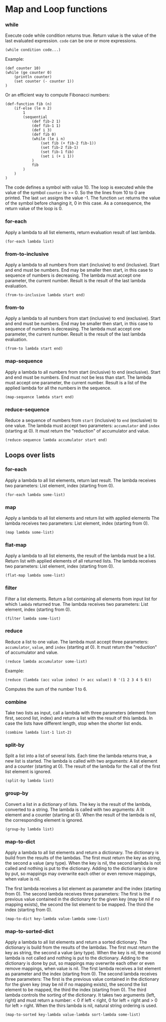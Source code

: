 # Map and Loop functions

### while
Execute code while condition returns true. Return value is the value of the last evaluated expression.
`code` can be one or more expressions. 
```
(while condition code...)
```
Example:
```
(def counter 10)
(while (ge counter 0) 
	(println counter)
	(set counter (- counter 1))
)
```

Or an efficient way to compute Fibonacci numbers: 
```
(def-function fib (n)
	(if-else (le n 2)
		1
		(sequential 
			(def fib-2 1)
			(def fib-1 1)
			(def i 3)
			(def fib 0)
			(while (le i n)
				(set fib (+ fib-2 fib-1))
				(set fib-2 fib-1)
				(set fib-1 fib)
				(set i (+ i 1))
			)
			fib
		)
	)
)
```


The code defines a symbol with value 10. The loop is executed while the value of the symbol `counter` is >= 0. 
So the the lines from 10 to 0 are printed.  The last `set` assigns the value -1. The function `set` returns the 
value of the symbol before changing it, 0 in this case. As a consequence, the return value of the loop is 0.

### for-each
Apply a lambda to all list elements, return evaluation result of last lambda.
```
(for-each lambda list)
```

### from-to-inclusive
Apply a lambda to all numbers from start (inclusive) to end (inclusive). Start and end must be numbers.
End may be smaller then start, in this case to sequence of numbers is decreasing.
The lambda must accept one parameter, the current number.
Result is the result of the last lambda evaluation.
```
(from-to-inclusive lambda start end)
```

### from-to
Apply a lambda to all numbers from start (inclusive) to end (exclusive). Start and end must be numbers.
End may be smaller then start, in this case to sequence of numbers is decreasing.
The lambda must accept one parameter, the current number.
Result is the result of the last lambda evaluation.
```
(from-to lambda start end)
```

### map-sequence
Apply a lambda to all numbers from start (inclusive) to end (exclusive). Start and end must be numbers.
End must not be less than start.
The lambda must accept one parameter, the current number.
Result is a list of the applied lambda for all the numbers in the sequence.
```
(map-sequence lambda start end)
```

### reduce-sequence
Reduce a sequence of numbers from `start` (inclusive) to `end` (exclusive) to one value. The lambda must accept two parameters: 
`accumulator` and `index` (starting at 0). It must return the "reduction" of accumulator and value.
```
(reduce-sequence lambda accumulator start end)
```

## Loops over lists

### for-each
Apply a lambda to all list elements, return last result.
The lambda receives two parameters: List element, index (starting from 0).
```
(for-each lambda some-list)
```

### map
Apply a lambda to all list elements and return list with applied elements
The lambda receives two parameters: List element, index (starting from 0).
```
(map lambda some-list)
```

### flat-map
Apply a lambda to all list elements, the result of the lambda must be a list. Return list with applied elements of all returned lists.
The lambda receives two parameters: List element, index (starting from 0).

```
(flat-map lambda some-list)
```

### filter
Filter a list elements. Return a list containing all elements from input list for which `lambda` returned true.
The lambda receives two parameters: List element, index (starting from 0).
```
(filter lambda some-list)
```

### reduce
Reduce a list to one value. The lambda must accept three parameters: 
`accumulator`, `value`, and `index` (starting at 0). It must return the \"reduction\" of accumulator and value.
```
(reduce lambda accumulator some-list)
```
Example:
```
(reduce (lambda (acc value index) (+ acc value)) 0 '(1 2 3 4 5 6))
```
Computes the sum of the number 1 to 6.

### combine
Take two lists as input, call a lambda with three parameters (element from first, second list, index)
and return a list with the result of this lambda. In case the lists have different
length, stop when the shorter list ends.

```
(combine lambda list-1 list-2)
```

### split-by
Split a list into a list of several lists. Each time the lambda returns true, a new list is started.
The lambda is called with two arguments: A list element and a counter (starting at 0). The result
of the lambda for the call of the first list element is ignored. 

```
(split-by lambda list)
```

### group-by
Convert a list in a dictionary of lists. The key is the result of the lambda, converted to a string.
The lambda is called with two arguments: A lit element and a counter (starting at 0). When the 
result of the lambda is nil, the corresponding element is ignored.

```
(group-by lambda list)
```

### map-to-dict
Apply a lambda to all list elements and return a dictionary. The dictionary is build from the results
of the lambdas. The first must return the key as string, the second a value (any type). 
When the key is nil, the second lambda is not called and nothing is put to the dictionary.
Adding to the dictionary is done by put, so mappings may overwrite each other or even remove mappings,
when value is nil.

The first lambda receives a list element as parameter and the index (starting from 0).
The second lambda receives three parameters: The first is the previous value contained in the dictionary for the given
key (may be nil if no mapping exists), the second the list element to be mapped. The third the index (starting from 0).
```
(map-to-dict key-lambda value-lambda some-list)
```

### map-to-sorted-dict
Apply a lambda to all list elements and return a sorted dictionary. The dictionary is build from the results
of the lambdas. The first must return the key as string, the second a value (any type). 
When the key is nil, the second lambda is not called and nothing is put to the dictionary.
Adding to the dictionary is done by put, so mappings may overwrite each other or even remove mappings,
when value is nil.
The first lambda receives a list element as parameter and the index (starting from 0).
The second lambda receives three parameters: The first is the previous value contained in the dictionary for the given
key (may be nil if no mapping exists), the second the list element to be mapped, the third the index (starting from 0).
The third lambda controls the sorting of the dictionary. It takes two arguments (left, right) and must return a number:
< 0 if left < right, 0 for left = right and > 0 for left > right. When the thirs lambda is nil, natural string ordering
is used. 
```
(map-to-sorted key-lambda value-lambda sort-lambda some-list)
```

